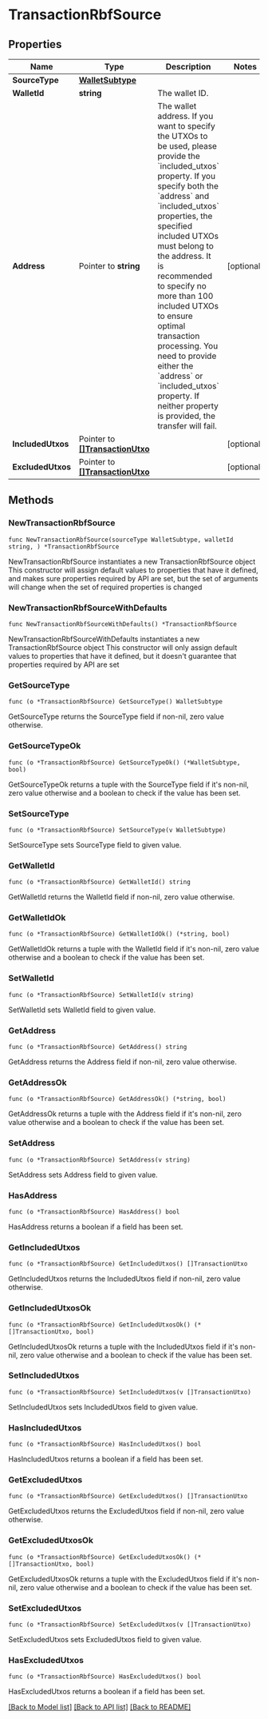 # TransactionRbfSource

## Properties

Name | Type | Description | Notes
------------ | ------------- | ------------- | -------------
**SourceType** | [**WalletSubtype**](WalletSubtype.md) |  | 
**WalletId** | **string** | The wallet ID. | 
**Address** | Pointer to **string** | The wallet address. If you want to specify the UTXOs to be used, please provide the &#x60;included_utxos&#x60; property. If you specify both the &#x60;address&#x60; and &#x60;included_utxos&#x60; properties, the specified included UTXOs must belong to the address. It is recommended to specify no more than 100 included UTXOs to ensure optimal transaction processing.  You need to provide either the &#x60;address&#x60; or &#x60;included_utxos&#x60; property. If neither property is provided, the transfer will fail.  | [optional] 
**IncludedUtxos** | Pointer to [**[]TransactionUtxo**](TransactionUtxo.md) |  | [optional] 
**ExcludedUtxos** | Pointer to [**[]TransactionUtxo**](TransactionUtxo.md) |  | [optional] 

## Methods

### NewTransactionRbfSource

`func NewTransactionRbfSource(sourceType WalletSubtype, walletId string, ) *TransactionRbfSource`

NewTransactionRbfSource instantiates a new TransactionRbfSource object
This constructor will assign default values to properties that have it defined,
and makes sure properties required by API are set, but the set of arguments
will change when the set of required properties is changed

### NewTransactionRbfSourceWithDefaults

`func NewTransactionRbfSourceWithDefaults() *TransactionRbfSource`

NewTransactionRbfSourceWithDefaults instantiates a new TransactionRbfSource object
This constructor will only assign default values to properties that have it defined,
but it doesn't guarantee that properties required by API are set

### GetSourceType

`func (o *TransactionRbfSource) GetSourceType() WalletSubtype`

GetSourceType returns the SourceType field if non-nil, zero value otherwise.

### GetSourceTypeOk

`func (o *TransactionRbfSource) GetSourceTypeOk() (*WalletSubtype, bool)`

GetSourceTypeOk returns a tuple with the SourceType field if it's non-nil, zero value otherwise
and a boolean to check if the value has been set.

### SetSourceType

`func (o *TransactionRbfSource) SetSourceType(v WalletSubtype)`

SetSourceType sets SourceType field to given value.


### GetWalletId

`func (o *TransactionRbfSource) GetWalletId() string`

GetWalletId returns the WalletId field if non-nil, zero value otherwise.

### GetWalletIdOk

`func (o *TransactionRbfSource) GetWalletIdOk() (*string, bool)`

GetWalletIdOk returns a tuple with the WalletId field if it's non-nil, zero value otherwise
and a boolean to check if the value has been set.

### SetWalletId

`func (o *TransactionRbfSource) SetWalletId(v string)`

SetWalletId sets WalletId field to given value.


### GetAddress

`func (o *TransactionRbfSource) GetAddress() string`

GetAddress returns the Address field if non-nil, zero value otherwise.

### GetAddressOk

`func (o *TransactionRbfSource) GetAddressOk() (*string, bool)`

GetAddressOk returns a tuple with the Address field if it's non-nil, zero value otherwise
and a boolean to check if the value has been set.

### SetAddress

`func (o *TransactionRbfSource) SetAddress(v string)`

SetAddress sets Address field to given value.

### HasAddress

`func (o *TransactionRbfSource) HasAddress() bool`

HasAddress returns a boolean if a field has been set.

### GetIncludedUtxos

`func (o *TransactionRbfSource) GetIncludedUtxos() []TransactionUtxo`

GetIncludedUtxos returns the IncludedUtxos field if non-nil, zero value otherwise.

### GetIncludedUtxosOk

`func (o *TransactionRbfSource) GetIncludedUtxosOk() (*[]TransactionUtxo, bool)`

GetIncludedUtxosOk returns a tuple with the IncludedUtxos field if it's non-nil, zero value otherwise
and a boolean to check if the value has been set.

### SetIncludedUtxos

`func (o *TransactionRbfSource) SetIncludedUtxos(v []TransactionUtxo)`

SetIncludedUtxos sets IncludedUtxos field to given value.

### HasIncludedUtxos

`func (o *TransactionRbfSource) HasIncludedUtxos() bool`

HasIncludedUtxos returns a boolean if a field has been set.

### GetExcludedUtxos

`func (o *TransactionRbfSource) GetExcludedUtxos() []TransactionUtxo`

GetExcludedUtxos returns the ExcludedUtxos field if non-nil, zero value otherwise.

### GetExcludedUtxosOk

`func (o *TransactionRbfSource) GetExcludedUtxosOk() (*[]TransactionUtxo, bool)`

GetExcludedUtxosOk returns a tuple with the ExcludedUtxos field if it's non-nil, zero value otherwise
and a boolean to check if the value has been set.

### SetExcludedUtxos

`func (o *TransactionRbfSource) SetExcludedUtxos(v []TransactionUtxo)`

SetExcludedUtxos sets ExcludedUtxos field to given value.

### HasExcludedUtxos

`func (o *TransactionRbfSource) HasExcludedUtxos() bool`

HasExcludedUtxos returns a boolean if a field has been set.


[[Back to Model list]](../README.md#documentation-for-models) [[Back to API list]](../README.md#documentation-for-api-endpoints) [[Back to README]](../README.md)


